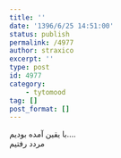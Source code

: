 ```yaml
---
title: ''
date: '1396/6/25 14:51:00'
status: publish
permalink: /4977
author: straxico
excerpt: ''
type: post
id: 4977
category:
    - tytomood
tag: []
post_format: []
---
```

با یقین آمده بودیم….  
مردد رفتیم